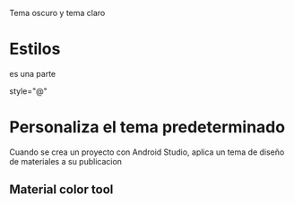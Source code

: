 Tema oscuro y tema claro

# Estilos
es una parte 

style="@"


# Personaliza el tema predeterminado
Cuando se crea un proyecto con Android Studio, aplica un tema de diseño de materiales a su publicacion

## Material color tool

